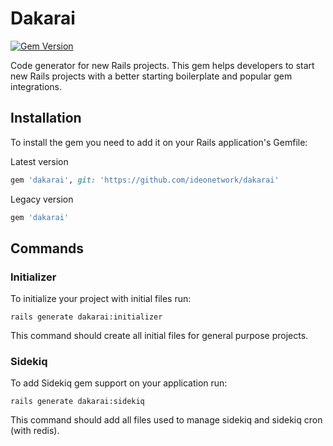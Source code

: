 # Dakarai

[![Gem Version](https://badge.fury.io/rb/dakarai.svg)](https://badge.fury.io/rb/dakarai)

Code generator for new Rails projects.
This gem helps developers to start new Rails projects with a better starting boilerplate and popular gem integrations.

## Installation

To install the gem you need to add it on your Rails application's Gemfile:

Latest version
```ruby
gem 'dakarai', git: 'https://github.com/ideonetwork/dakarai'
```

Legacy version
```ruby
gem 'dakarai'
```

## Commands

### Initializer

To initialize your project with initial files run:

```console
rails generate dakarai:initializer
```

This command should create all initial files for general purpose projects.

### Sidekiq

To add Sidekiq gem support on your application run:

```console
rails generate dakarai:sidekiq
```

This command should add all files used to manage sidekiq and sidekiq cron (with redis).
